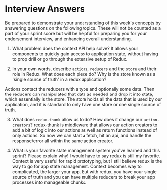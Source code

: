 # Interview Answers

Be prepared to demonstrate your understanding of this week's concepts by answering questions on the following topics. These will not be counted as a part of your sprint score but will be helpful for preparing you for your endorsement interview, and enhancing overall understanding.

1. What problem does the context API help solve?
   It allows your components to quickly gain access to application state, without having to prop drill or go through the extensive setup of Redux.

2. In your own words, describe `actions`, `reducers` and the `store` and their role in Redux. What does each piece do? Why is the store known as a 'single source of truth' in a redux application?

Actions contact the reducers with a type and optionally some data. Then the reducers can manipulated that data as needed and drop it into state, which essentially is the store. The store holds all the data that is used by our application, and it is standard to only have one store or one single source of truth.

3. What does `redux-thunk` allow us to do? How does it change our `action-creators`?
   redux-thunk is middleware that allows our action creators to add a bit of logic into our actions as well as return functions instead of only actions. So now we can start a fetch, hit an api, and handle the response/error all within the same action creator.

4. What is your favorite state management system you've learned and this sprint? Please explain why!
   I would have to say redux is still my favorite. Context is very useful for rapid prototyping, but I still believe redux is the way to go for app state management. Context becomes way to complicated, the larger your app. But with redux, you have your single source of truth and you can have multiple reducers to break your app processes into manageable chunks.
